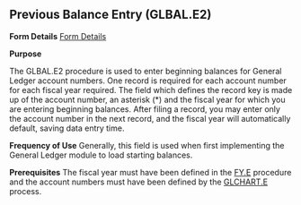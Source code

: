 ## Previous Balance Entry (GLBAL.E2)
<PageHeader />

**Form Details**
[Form Details](../GLBAL-E2-1/README.md)

**Purpose**


The GLBAL.E2 procedure is used to enter beginning balances for General Ledger
account numbers. One record is required for each account number for each
fiscal year required. The field which defines the record key is made up of the
account number, an asterisk (*) and the fiscal year for which you are entering
beginning balances. After filing a record, you may enter only the account
number in the next record, and the fiscal year will automatically default,
saving data entry time.

**Frequency of Use**
Generally, this field is used when first implementing the General Ledger
module to load starting balances.

**Prerequisites**
The fiscal year must have been defined in the [FY.E](../FY-E/README.md) procedure and
the account numbers must have been defined by the [GLCHART.E](../GLCHART-E/README.md)
process.

<badge text= "Version 8.10.57 " vertical="middle" />

<PageFooter />
